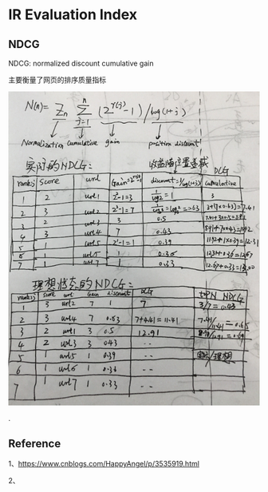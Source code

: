 # IR Evaluation Index 

## NDCG

NDCG: normalized discount cumulative gain

主要衡量了网页的排序质量指标


![](/assets/2_IR_evalation_index.png)



.

## Reference

1、https://www.cnblogs.com/HappyAngel/p/3535919.html

2、